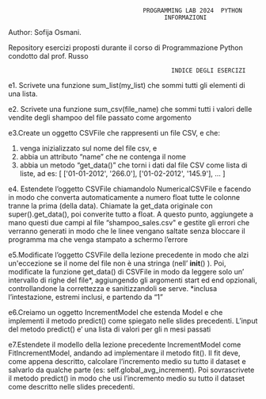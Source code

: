                                          PROGRAMMING LAB 2024  PYTHON
                                                INFORMAZIONI
                                                
Author: Sofija Osmani.

Repository  esercizi proposti durante il corso di Programmazione Python condotto dal prof. Russo

                                                  INDICE DEGLI ESERCIZI
e1. Scrivete una funzione sum_list(my_list) che sommi tutti gli elementi di una lista.

e2. Scrivete una funzione sum_csv(file_name) che sommi tutti i valori delle vendite degli shampoo del file passato come argomento

e3.Create un oggetto CSVFile che rappresenti un file CSV, e che:

1) venga inizializzato sul nome del file csv, e
2) abbia un attributo “name” che ne contenga il nome
3) abbia un metodo “get_data()” che torni i dati dal file CSV come lista di liste, 
ad es: [ ['01-01-2012', '266.0'], ['01-02-2012', '145.9'], ... ]

e4. Estendete l’oggetto CSVFile chiamandolo NumericalCSVFile e facendo in modo che converta automaticamente a numero float tutte le colonne tranne la prima (della data). 
Chiamate la get_data originale con super().get_data(), poi converite tutto a float.
A questo punto, aggiungete a mano questi due campi al file “shampoo_sales.csv" e gestite gli errori che verranno generati in modo che le linee vengano saltate senza 
bloccare il programma ma che venga stampato a schermo l’errore

e5.Modificate l’oggetto CSVFile della lezione precedente in modo che alzi un'eccezione se il nome del file non è una stringa (nell’ __init__() ).
Poi, modificate la funzione get_data() di CSVFile in modo da leggere solo un’ intervallo di righe del file*, aggiungendo gli argomenti start ed end
opzionali, controllandone la correttezza e sanitizzandoli se serve.     *inclusa l’intestazione, estremi inclusi, e partendo da “1”

e6.Creiamo un oggetto IncrementModel che estenda Model e che implementi il metodo predict() come spiegato nelle slides precedenti.
L’input del metodo predict() e’ una lista di valori per gli n mesi passati

e7.Estendete il modello della lezione precedente IncrementModel come FitIncrementModel, andando ad implementare il metodo fit().
Il fit deve, come appena descritto, calcolare l’incremento medio su tutto il dataset e salvarlo da qualche parte (es: self.global_avg_increment).
Poi sovrascrivete il metodo predict() in modo che usi l’incremento medio su tutto il dataset come descritto nelle slides precedenti.
                 
